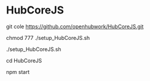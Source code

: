 # HubCoreJS

git cole https://github.com/openhubwork/HubCoreJS.git


chmod 777 ./setup_HubCoreJS.sh

./setup_HubCoreJS.sh

cd HubCoreJS

npm start
